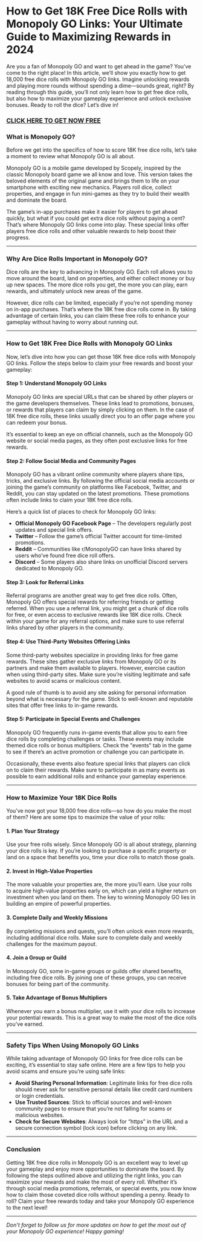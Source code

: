 # How to Get 18K Free Dice Rolls with Monopoly GO Links: Your Ultimate Guide to Maximizing Rewards in 2024

Are you a fan of Monopoly GO and want to get ahead in the game? You’ve come to the right place! In this article, we’ll show you exactly how to get 18,000 free dice rolls with Monopoly GO links. Imagine unlocking rewards and playing more rounds without spending a dime—sounds great, right? By reading through this guide, you’ll not only learn how to get free dice rolls, but also how to maximize your gameplay experience and unlock exclusive bonuses. Ready to roll the dice? Let’s dive in!

### [CLICK HERE TO GET NOW FREE](https://freeforyou.xyz/monopoly/go/)

### What is Monopoly GO?

Before we get into the specifics of how to score 18K free dice rolls, let’s take a moment to review what Monopoly GO is all about.

Monopoly GO is a mobile game developed by Scopely, inspired by the classic Monopoly board game we all know and love. This version takes the beloved elements of the original game and brings them to life on your smartphone with exciting new mechanics. Players roll dice, collect properties, and engage in fun mini-games as they try to build their wealth and dominate the board.

The game’s in-app purchases make it easier for players to get ahead quickly, but what if you could get extra dice rolls without paying a cent? That’s where Monopoly GO links come into play. These special links offer players free dice rolls and other valuable rewards to help boost their progress.

---

### Why Are Dice Rolls Important in Monopoly GO?

Dice rolls are the key to advancing in Monopoly GO. Each roll allows you to move around the board, land on properties, and either collect money or buy up new spaces. The more dice rolls you get, the more you can play, earn rewards, and ultimately unlock new areas of the game.

However, dice rolls can be limited, especially if you’re not spending money on in-app purchases. That’s where the 18K free dice rolls come in. By taking advantage of certain links, you can claim these free rolls to enhance your gameplay without having to worry about running out.

---

### How to Get 18K Free Dice Rolls with Monopoly GO Links

Now, let’s dive into how you can get those 18K free dice rolls with Monopoly GO links. Follow the steps below to claim your free rewards and boost your gameplay:

#### Step 1: Understand Monopoly GO Links

Monopoly GO links are special URLs that can be shared by other players or the game developers themselves. These links lead to promotions, bonuses, or rewards that players can claim by simply clicking on them. In the case of 18K free dice rolls, these links usually direct you to an offer page where you can redeem your bonus.

It’s essential to keep an eye on official channels, such as the Monopoly GO website or social media pages, as they often post exclusive links for free rewards.

#### Step 2: Follow Social Media and Community Pages

Monopoly GO has a vibrant online community where players share tips, tricks, and exclusive links. By following the official social media accounts or joining the game’s community on platforms like Facebook, Twitter, and Reddit, you can stay updated on the latest promotions. These promotions often include links to claim your 18K free dice rolls.

Here’s a quick list of places to check for Monopoly GO links:

- **Official Monopoly GO Facebook Page** – The developers regularly post updates and special link offers.
- **Twitter** – Follow the game’s official Twitter account for time-limited promotions.
- **Reddit** – Communities like r/MonopolyGO can have links shared by users who’ve found free dice roll offers.
- **Discord** – Some players also share links on unofficial Discord servers dedicated to Monopoly GO.

#### Step 3: Look for Referral Links

Referral programs are another great way to get free dice rolls. Often, Monopoly GO offers special rewards for referring friends or getting referred. When you use a referral link, you might get a chunk of dice rolls for free, or even access to exclusive rewards like 18K dice rolls. Check within your game for any referral options, and make sure to use referral links shared by other players in the community.

#### Step 4: Use Third-Party Websites Offering Links

Some third-party websites specialize in providing links for free game rewards. These sites gather exclusive links from Monopoly GO or its partners and make them available to players. However, exercise caution when using third-party sites. Make sure you’re visiting legitimate and safe websites to avoid scams or malicious content.

A good rule of thumb is to avoid any site asking for personal information beyond what is necessary for the game. Stick to well-known and reputable sites that offer free links to in-game rewards.

#### Step 5: Participate in Special Events and Challenges

Monopoly GO frequently runs in-game events that allow you to earn free dice rolls by completing challenges or tasks. These events may include themed dice rolls or bonus multipliers. Check the "events" tab in the game to see if there’s an active promotion or challenge you can participate in.

Occasionally, these events also feature special links that players can click on to claim their rewards. Make sure to participate in as many events as possible to earn additional rolls and enhance your gameplay experience.

---

### How to Maximize Your 18K Dice Rolls

You’ve now got your 18,000 free dice rolls—so how do you make the most of them? Here are some tips to maximize the value of your rolls:

#### 1. **Plan Your Strategy**  
Use your free rolls wisely. Since Monopoly GO is all about strategy, planning your dice rolls is key. If you’re looking to purchase a specific property or land on a space that benefits you, time your dice rolls to match those goals.

#### 2. **Invest in High-Value Properties**  
The more valuable your properties are, the more you’ll earn. Use your rolls to acquire high-value properties early on, which can yield a higher return on investment when you land on them. The key to winning Monopoly GO lies in building an empire of powerful properties.

#### 3. **Complete Daily and Weekly Missions**  
By completing missions and quests, you’ll often unlock even more rewards, including additional dice rolls. Make sure to complete daily and weekly challenges for the maximum payout.

#### 4. **Join a Group or Guild**  
In Monopoly GO, some in-game groups or guilds offer shared benefits, including free dice rolls. By joining one of these groups, you can receive bonuses for being part of the community.

#### 5. **Take Advantage of Bonus Multipliers**  
Whenever you earn a bonus multiplier, use it with your dice rolls to increase your potential rewards. This is a great way to make the most of the dice rolls you’ve earned.

---

### Safety Tips When Using Monopoly GO Links

While taking advantage of Monopoly GO links for free dice rolls can be exciting, it’s essential to stay safe online. Here are a few tips to help you avoid scams and ensure you’re using safe links:

- **Avoid Sharing Personal Information**: Legitimate links for free dice rolls should never ask for sensitive personal details like credit card numbers or login credentials.
- **Use Trusted Sources**: Stick to official sources and well-known community pages to ensure that you’re not falling for scams or malicious websites.
- **Check for Secure Websites**: Always look for “https” in the URL and a secure connection symbol (lock icon) before clicking on any link.

---

### Conclusion

Getting 18K free dice rolls in Monopoly GO is an excellent way to level up your gameplay and enjoy more opportunities to dominate the board. By following the steps outlined above and utilizing the right links, you can maximize your rewards and make the most of every roll. Whether it’s through social media promotions, referrals, or special events, you now know how to claim those coveted dice rolls without spending a penny. Ready to roll? Claim your free rewards today and take your Monopoly GO experience to the next level!

--- 

*Don’t forget to follow us for more updates on how to get the most out of your Monopoly GO experience! Happy gaming!*

